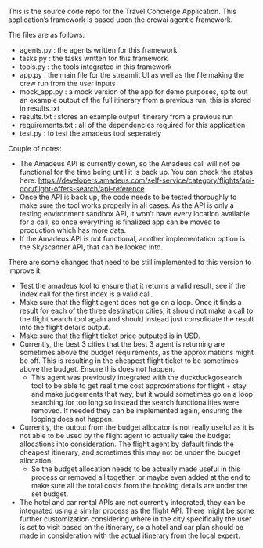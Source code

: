 This is the source code repo for the Travel Concierge Application. This application’s framework is based upon the crewai agentic framework.

The files are as follows:
- agents.py : the agents written for this framework
- tasks.py : the tasks written for this framework
- tools.py : the tools integrated in this framework
- app.py : the main file for the streamlit UI as well as the file making the crew run from the user inputs
- mock_app.py : a mock version of the app for demo purposes, spits out an example output of the full itinerary from a previous run, this is stored in results.txt
- results.txt : stores an example output itinerary from a previous run
- requirements.txt : all of the dependencies required for this application
- test.py : to test the amadeus tool seperately

Couple of notes:
- The Amadeus API is currently down, so the Amadeus call will not be functional for the time being until it is back up. You can check the status here: https://developers.amadeus.com/self-service/category/flights/api-doc/flight-offers-search/api-reference
- Once the API is back up, the code needs to be tested thoroughly to make sure the tool works properly in all cases. As the API is only a testing environment sandbox API, it won't have every location available for a call, so once everything is finalized app can be moved to production which has more data.
- If the Amadeus API is not functional, another implementation option is the Skyscanner API, that can be looked into.

There are some changes that need to be still implemented to this version to improve it:
- Test the amadeus tool to ensure that it returns a valid result, see if the index call for the first index is a valid call.
- Make sure that the flight agent does not go on a loop. Once it finds a result for each of the three destination cities, it should not make a call to the flight search tool again and should instead just consolidate the result into the flight details output.
- Make sure that the flight ticket price outputed is in USD.
- Currently, the best 3 cities that the best 3 agent is returning are sometimes above the budget requirements, as the approximations might be off. This is resulting in the cheapest flight ticket to be sometimes above the budget. Ensure this does not happen.
  - This agent was previously integrated with the duckduckgosearch tool to be able to get real time cost approximations for flight + stay and make judgements that way, but it would sometimes go on a loop searching for too long so instead the search functionalities were removed. If needed they can be implemented again, ensuring the looping does not happen.
- Currently, the output from the budget allocator is not really useful as it is not able to be used by the flight agent to actually take the budget allocations into consideration. The flight agent by default finds the cheapest itinerary, and sometimes this may not be under the budget allocation.
  - So the budget allocation needs to be actually made useful in this process or removed all together, or maybe even added at the end to make sure all the total costs from the booking details are under the set budget.
- The hotel and car rental APIs are not currently integrated, they can be integrated using a similar process as the flight API. There might be some further customization considering where in the city specifically the user is set to visit based on the itinerary, so a hotel and car plan should be made in consideration with the actual itinerary from the local expert.
